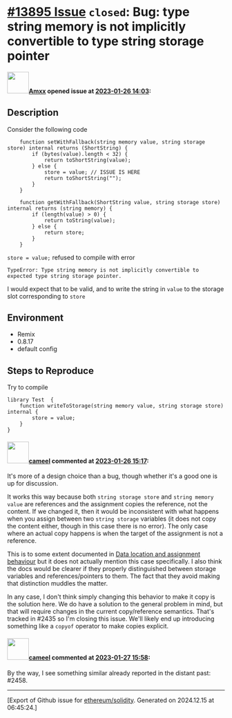 # [\#13895 Issue](https://github.com/ethereum/solidity/issues/13895) `closed`: Bug: type string memory is not implicitly convertible to type string storage pointer

#### <img src="https://avatars.githubusercontent.com/u/2432299?v=4" width="50">[Amxx](https://github.com/Amxx) opened issue at [2023-01-26 14:03](https://github.com/ethereum/solidity/issues/13895):

## Description

Consider the following code

```solidity
    function setWithFallback(string memory value, string storage store) internal returns (ShortString) {
        if (bytes(value).length < 32) {
            return toShortString(value);
        } else {
            store = value; // ISSUE IS HERE
            return toShortString("");
        }
    }

    function getWithFallback(ShortString value, string storage store) internal returns (string memory) {
        if (length(value) > 0) {
            return toString(value);
        } else {
            return store;
        }
    }
```

`store = value;` refused to compile with error

```
TypeError: Type string memory is not implicitly convertible to expected type string storage pointer.
```

I would expect that to be valid, and to write the string in `value` to the storage slot corresponding to `store`

## Environment

- Remix
- 0.8.17
- default config

## Steps to Reproduce

Try to compile

```solidity
library Test  {
    function writeToStorage(string memory value, string storage store) internal {
        store = value;
    }
}
```


#### <img src="https://avatars.githubusercontent.com/u/137030?v=4" width="50">[cameel](https://github.com/cameel) commented at [2023-01-26 15:17](https://github.com/ethereum/solidity/issues/13895#issuecomment-1405164795):

It's more of a design choice than a bug, though whether it's a good one is up for discussion.

It works this way because both `string storage store` and `string memory value` are references and the assignment copies the reference, not the content. If we changed it, then it would be inconsistent with what happens when you assign between two `string storage` variables (it does not copy the content either, though in this case there is no error). The only case where an actual copy happens is when the target of the assignment is not a reference.

This is to some extent documented in [Data location and assignment behaviour](https://docs.soliditylang.org/en/latest/types.html#data-location-and-assignment-behaviour) but it does not actually mention this case specifically. I also think the docs would be clearer if they properly distinguished between storage variables and references/pointers to them. The fact that they avoid making that distinction muddles the matter.

In any case, I don't think simply changing this behavior to make it copy is the solution here. We do have a solution to the general problem in mind, but that will require changes in the current copy/reference semantics. That's tracked in #2435 so I'm closing this issue. We'll likely end up introducing something like a `copyof` operator to make copies explicit.

#### <img src="https://avatars.githubusercontent.com/u/137030?v=4" width="50">[cameel](https://github.com/cameel) commented at [2023-01-27 15:58](https://github.com/ethereum/solidity/issues/13895#issuecomment-1406693698):

By the way, I see something similar already reported in the distant past: #2458.


-------------------------------------------------------------------------------



[Export of Github issue for [ethereum/solidity](https://github.com/ethereum/solidity). Generated on 2024.12.15 at 06:45:24.]
